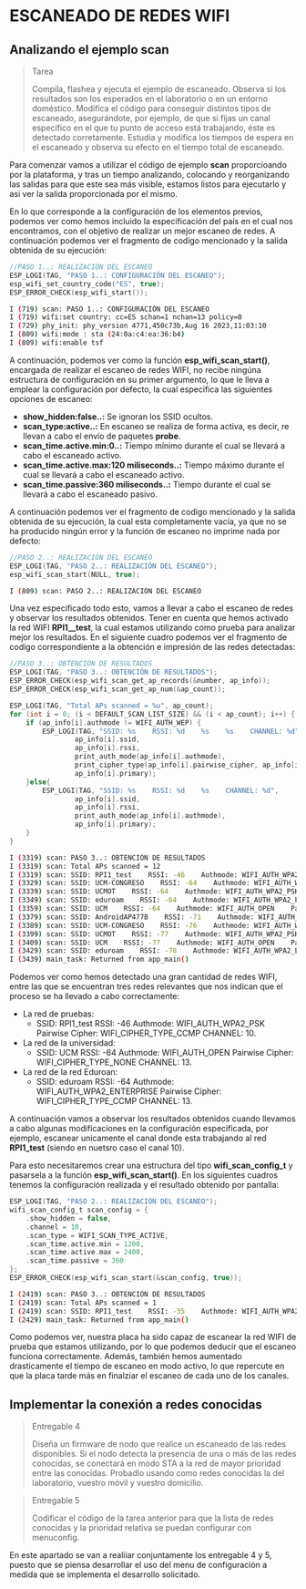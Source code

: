 # ESCANEADO DE REDES WIFI

## Analizando el ejemplo scan
>Tarea
>
>Compila, flashea y ejecuta el ejemplo de escaneado. Observa si los resultados son los esperados en el laboratorio o en un entorno doméstico. Modifica el código para conseguir distintos tipos de escaneado, asegurándote, por ejemplo, de que si fijas un canal específico en el que tu punto de acceso está trabajando, éste es detectado corretamente. Estudia y modifica los tiempos de espera en el escaneado y observa su efecto en el tiempo total de escaneado.

Para comenzar vamos a utilizar el código de ejemplo **scan** proporcioando por la plataforma, y tras un tiempo analizando, colocando y reorganizando las salidas para que este sea más visible, estamos listos para ejecutarlo y asi ver la salida proporcionada por el mismo.

En lo que corresponde a la configuración de los elementos previos, podemos ver como hemos incluido la especificación del país en el cual nos encontramos, con el objetivo de realizar un mejor escaneo de redes. A continuación podemos ver el fragmento de codigo mencionado y la salida obtenida de su ejecución:

```C
//PASO 1..: REALIZACIÓN DEL ESCANEO
ESP_LOGI(TAG, "PASO 1..: CONFIGURACIÓN DEL ESCANEO");
esp_wifi_set_country_code("ES", true);
ESP_ERROR_CHECK(esp_wifi_start());
```

```BASH
I (719) scan: PASO 1..: CONFIGURACIÓN DEL ESCANEO
I (719) wifi:set country: cc=ES schan=1 nchan=13 policy=0
I (729) phy_init: phy_version 4771,450c73b,Aug 16 2023,11:03:10
I (809) wifi:mode : sta (24:0a:c4:ea:36:b4)
I (809) wifi:enable tsf
```

A continuación, podemos ver como la función **esp_wifi_scan_start()**, encargada de realizar el escaneo de redes WIFI, no recibe ningúna estructura de configuración en su primer argumento, lo que le lleva a emplear la configuración por defecto, la cual especifica las siguientes opciones de escaneo:
- **show_hidden:false..:** Se ignoran los SSID ocultos.
- **scan_type:active..:** En escaneo se realiza de forma activa, es decir, re llevan a cabo el envío de paquetes **probe**.
- **scan_time.active.min:0..:** Tiempo mínimo durante el cual se llevará a cabo el escaneado activo.
- **scan_time.active.max:120 miliseconds..:** Tiempo máximo durante el cual se llevará a cabo el escaneado activo.
- **scan_time.passive:360 miliseconds..:** Tiempo durante el cual se llevará a cabo el escaneado pasivo.

A continuación podemos ver el fragmento de codigo mencionado y la salida obtenida de su ejecución, la cual esta completamente vacía, ya que no se ha producido ningún error y la función de escaneo no imprime nada por defecto:

```C
//PASO 2..: REALIZACIÓN DEL ESCANEO
ESP_LOGI(TAG, "PASO 2..: REALIZACIÓN DEL ESCANEO");
esp_wifi_scan_start(NULL, true);
```

```BASH
I (809) scan: PASO 2..: REALIZACIÓN DEL ESCANEO
```

Una vez especificado todo esto, vamos a llevar a cabo el escaneo de redes y observar los resultados obtenidos. Tener en cuenta que hemos activado la red WIFI **RPI1__test**, la cual estamos utilizando como prueba para analizar mejor los resultados. En el siguiente cuadro podemos ver el fragmento de codigo correspondiente a la obtención e impresión de las redes detectadas:

```C
//PASO 3..: OBTENCIÓN DE RESULTADOS
ESP_LOGI(TAG, "PASO 3..: OBTENCIÓN DE RESULTADOS");
ESP_ERROR_CHECK(esp_wifi_scan_get_ap_records(&number, ap_info));
ESP_ERROR_CHECK(esp_wifi_scan_get_ap_num(&ap_count));

ESP_LOGI(TAG, "Total APs scanned = %u", ap_count);
for (int i = 0; (i < DEFAULT_SCAN_LIST_SIZE) && (i < ap_count); i++) {
    if (ap_info[i].authmode != WIFI_AUTH_WEP) {
        ESP_LOGI(TAG, "SSID: %s    RSSI: %d    %s    %s    CHANNEL: %d", 
                ap_info[i].ssid, 
                ap_info[i].rssi,  
                print_auth_mode(ap_info[i].authmode),
                print_cipher_type(ap_info[i].pairwise_cipher, ap_info[i].group_cipher),
                ap_info[i].primary);
    }else{
        ESP_LOGI(TAG, "SSID: %s    RSSI: %d    %s    CHANNEL: %d", 
                ap_info[i].ssid, 
                ap_info[i].rssi,  
                print_auth_mode(ap_info[i].authmode),
                ap_info[i].primary);
    }
}
```

```BASH
I (3319) scan: PASO 3..: OBTENCIÓN DE RESULTADOS
I (3319) scan: Total APs scanned = 12
I (3319) scan: SSID: RPI1_test    RSSI: -46    Authmode: WIFI_AUTH_WPA2_PSK    Pairwise Cipher: WIFI_CIPHER_TYPE_CCMP    CHANNEL: 10
I (3329) scan: SSID: UCM-CONGRESO    RSSI: -64    Authmode: WIFI_AUTH_WPA2_PSK    Pairwise Cipher: WIFI_CIPHER_TYPE_CCMP    CHANNEL: 13
I (3339) scan: SSID: UCMOT    RSSI: -64    Authmode: WIFI_AUTH_WPA2_PSK    Pairwise Cipher: WIFI_CIPHER_TYPE_CCMP    CHANNEL: 13
I (3349) scan: SSID: eduroam    RSSI: -64    Authmode: WIFI_AUTH_WPA2_ENTERPRISE    Pairwise Cipher: WIFI_CIPHER_TYPE_CCMP    CHANNEL: 13
I (3359) scan: SSID: UCM    RSSI: -64    Authmode: WIFI_AUTH_OPEN    Pairwise Cipher: WIFI_CIPHER_TYPE_NONE    CHANNEL: 13
I (3379) scan: SSID: AndroidAP477B    RSSI: -71    Authmode: WIFI_AUTH_WPA2_PSK    Pairwise Cipher: WIFI_CIPHER_TYPE_CCMP    CHANNEL: 6
I (3389) scan: SSID: UCM-CONGRESO    RSSI: -76    Authmode: WIFI_AUTH_WPA2_PSK    Pairwise Cipher: WIFI_CIPHER_TYPE_CCMP    CHANNEL: 9
I (3399) scan: SSID: UCMOT    RSSI: -77    Authmode: WIFI_AUTH_WPA2_PSK    Pairwise Cipher: WIFI_CIPHER_TYPE_CCMP    CHANNEL: 9
I (3409) scan: SSID: UCM    RSSI: -77    Authmode: WIFI_AUTH_OPEN    Pairwise Cipher: WIFI_CIPHER_TYPE_NONE    CHANNEL: 9
I (3429) scan: SSID: eduroam    RSSI: -78    Authmode: WIFI_AUTH_WPA2_ENTERPRISE    Pairwise Cipher: WIFI_CIPHER_TYPE_CCMP    CHANNEL: 9
I (3439) main_task: Returned from app_main()
```

Podemos ver como hemos detectado una gran cantidad de redes WIFI, entre las que se encuentran tres redes relevantes que nos indican que el proceso se ha llevado a cabo correctamente:
 - La red de pruebas: 
    - SSID: RPI1_test    RSSI: -46    Authmode: WIFI_AUTH_WPA2_PSK    Pairwise Cipher: WIFI_CIPHER_TYPE_CCMP    CHANNEL: 10.
 - La red de la universidad: 
    - SSID: UCM    RSSI: -64    Authmode: WIFI_AUTH_OPEN    Pairwise Cipher: WIFI_CIPHER_TYPE_NONE    CHANNEL: 13.
 - La red de la red Eduroan: 
    - SSID: eduroam    RSSI: -64    Authmode: WIFI_AUTH_WPA2_ENTERPRISE    Pairwise Cipher: WIFI_CIPHER_TYPE_CCMP    CHANNEL: 13.

A continuación vamos a observar los resultados obtenidos cuando llevamos a cabo algunas modificaciones en la configuración especificada, por ejemplo, escanear unicamente el canal donde esta trabajando al red **RPI1_test** (siendo en nuetsro caso el canal 10).

Para esto necesitaremos crear una estructura del tipo **wifi_scan_config_t** y pasarsela a la función **esp_wifi_scan_start()**. En los siguientes cuadros tenemos la configuración realizada y el resultado obtenido por pantalla:

```C
ESP_LOGI(TAG, "PASO 2..: REALIZACIÓN DEL ESCANEO");
wifi_scan_config_t scan_config = {
    .show_hidden = false,
    .channel = 10,
    .scan_type = WIFI_SCAN_TYPE_ACTIVE,
    .scan_time.active.min = 1200,
    .scan_time.active.max = 2400,
    .scan_time.passive = 360
};
ESP_ERROR_CHECK(esp_wifi_scan_start(&scan_config, true));
```

```BASH
I (2419) scan: PASO 3..: OBTENCIÓN DE RESULTADOS
I (2419) scan: Total APs scanned = 1
I (2419) scan: SSID: RPI1_test    RSSI: -35    Authmode: WIFI_AUTH_WPA2_PSK    Pairwise Cipher: WIFI_CIPHER_TYPE_CCMP    CHANNEL: 10
I (2429) main_task: Returned from app_main()
```

Como podemos ver, nuestra placa ha sido capaz de escanear la red WIFI de prueba que estamos utilizando, por lo que podemos deducir que el escaneo funciona correctamente. Además, también hemos aumentado drasticamente el tiempo de escaneo en modo activo, lo que repercute en que la placa tarde más en finalziar el escaneo de cada uno de los canales.

## Implementar la conexión a redes conocidas


>Entregable 4
>
>Diseña un firmware de nodo que realice un escaneado de las redes disponibles. Si el nodo detecta la presencia de una o más de las redes conocidas, se conectará en modo STA a la red de mayor prioridad entre las conocidas. Probadlo usando como redes conocidas la del laboratorio, vuestro móvil y vuestro domicilio.

>Entregable 5
>
>Codificar el código de la tarea anterior para que la lista de redes conocidas y la prioridad relativa se puedan configurar con menuconfig.

En este apartado se van a realiiar conjuntamente los entregable 4 y 5, puesto que se piensa desarrollar el uso del menu de configuración a medida que se implementa el desarrollo solicitado.